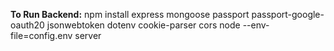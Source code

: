 **To Run Backend:**
npm install express mongoose passport passport-google-oauth20 jsonwebtoken dotenv cookie-parser cors
node --env-file=config.env server

